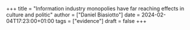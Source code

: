 +++
title = "Information industry monopolies have far reaching effects in culture and politic"
author = ["Daniel Biasiotto"]
date = 2024-02-04T17:23:00+01:00
tags = ["evidence"]
draft = false
+++
